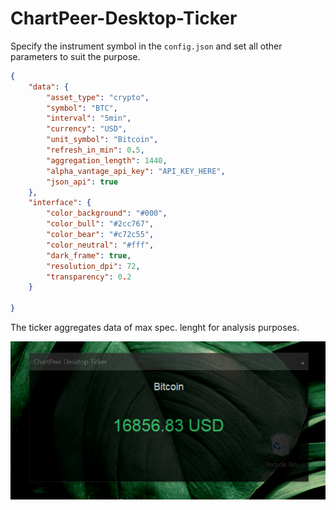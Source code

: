 # ChartPeer-Desktop-Ticker


Specify the instrument symbol in the `config.json` and set all other parameters to suit the purpose.

```json
{   
    "data": {
        "asset_type": "crypto",         
        "symbol": "BTC",
        "interval": "5min",
        "currency": "USD",
        "unit_symbol": "Bitcoin",
        "refresh_in_min": 0.5,
        "aggregation_length": 1440,
        "alpha_vantage_api_key": "API_KEY_HERE",
        "json_api": true
    },
    "interface": {
        "color_background": "#000",
        "color_bull": "#2cc767",
        "color_bear": "#c72c55",
        "color_neutral": "#fff",
        "dark_frame": true,
        "resolution_dpi": 72,
        "transparency": 0.2
    }
    
}
```
The ticker aggregates data of max spec. lenght for analysis purposes.

<img src='./ChartPeer-Desktop-Ticker/demo.png'>
